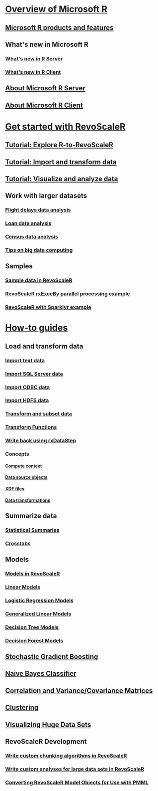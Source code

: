 # [Overview of Microsoft R](index.md)
## [Microsoft R products and features](index.md)
## What's new in Microsoft R
### [What's new in R Server](rserver-whats-new.md)
### [What's new in R Client](notes/r-client-notes.md)
## [About Microsoft R Server](rserver.md)
## [About Microsoft R Client](r-client.md)

# [Get started with RevoScaleR](microsoft-r-tutorials.md)
## [Tutorial: Explore R-to-RevoScaleR](microsoft-r-tutorial-R2RevoScaleR.md)
## [Tutorial: Import and transform data](scaler-getting-started-data-import-exploration.md)
## [Tutorial: Visualize and analyze data](scaler-getting-started-data-visualization-analysis.md)
## Work with larger datasets
### [Flight delays data analysis](scaler-getting-started-3-analyze-large-data.md)
### [Loan data analysis](scaler-getting-started-1-example-loan-data.md)
### [Census data analysis](scaler-getting-started-2-example-census-data.md)
### [Tips on big data computing](microsoft-r-getting-started-tips.md)
## Samples
### [Sample data in RevoScaleR](scaler-user-guide-sample-data.md)
### [RevoScaleR rxExecBy parallel processing example](quickstart-rxexecby.md)
### [RevoScaleR with Sparklyr example](microsoft-r-get-started-spark-interop.md)

# [How-to guides](data-analysis-in-microsoft-r.md)
## Load and transform data 
### [Import text data](scaler-user-guide-data-import.md)
### [Import SQL Server data](scaler-data-sql.md)
### [Import ODBC data](scaler-data-odbc.md)
### [Import HDFS data](scaler-data-hdfs.md)
### [Transform and subset data](scaler-user-guide-data-transform.md)
### [Transform Functions](scaler-user-guide-transform-functions.md)
### [Write back using rxDataStep](scaler-data-writeback.md)
### Concepts
#### [Compute context](scaler-data-compute-context.md)
#### [Data source objects](scaler-user-guide-data-source.md)
#### [XDF files](scaler-data-xdf.md)
#### [Data transformations]()

## Summarize data
### [Statistical Summaries](scaler-user-guide-data-summaries.md)
### [Crosstabs](scaler-user-guide-crosstabs.md)

## Models
### [Models in RevoScaleR](scaler-user-guide-models.md)
### [Linear Models](scaler-user-guide-linear-model.md)
### [Logistic Regression Models](scaler-user-guide-logistic-regression.md)
### [Generalized Linear Models](scaler-user-guide-generalized-linear-model.md)
### [Decision Tree Models](scaler-user-guide-decision-tree.md)
### [Decision Forest Models](scaler-user-guide-decision-forest.md)
## [Stochastic Gradient Boosting](scaler-user-guide-boosting.md)
## [Naive Bayes Classifier](scaler-user-guide-naive-bayes.md)
## [Correlation and Variance/Covariance Matrices](scaler-user-guide-covcor.md)
## [Clustering](scaler-user-guide-cluster.md)

## [Visualizing Huge Data Sets](scaler-user-guide-visualize-huge-data-sets.md)

## RevoScaleR Development
### [Write custom chunking algorithms in RevoScaleR](scaler-getting-started-4-write-chunking-algorithms.md)
### [Write custom analyses for large data sets in RevoScaleR](scaler-user-guide-write-custom-analyses.md)
### [Converting RevoScaleR Model Objects for Use with PMML](scaler-user-guide-pmml.md)
